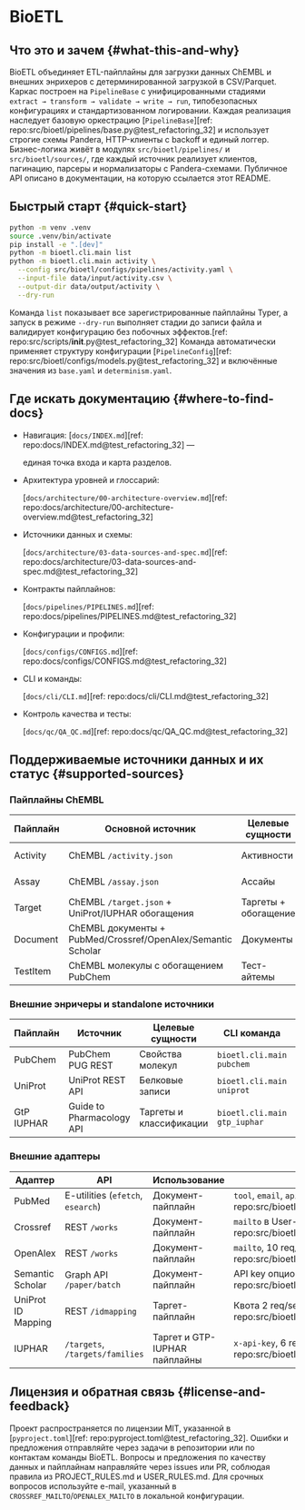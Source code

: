 # BioETL

## Что это и зачем {#what-this-and-why}

BioETL объединяет ETL-пайплайны для загрузки данных ChEMBL и внешних энрихеров
с детерминированной загрузкой в CSV/Parquet. Каркас построен на `PipelineBase`
с унифицированными стадиями `extract → transform → validate → write → run`,
типобезопасных конфигурациях и стандартизованном логировании. Каждая реализация
наследует базовую оркестрацию
[`PipelineBase`][ref: repo:src/bioetl/pipelines/base.py@test_refactoring_32]
и использует строгие схемы Pandera, HTTP-клиенты с backoff и единый логгер.
Бизнес-логика живёт в модулях `src/bioetl/pipelines/` и `src/bioetl/sources/`,
где каждый источник реализует клиентов, пагинацию, парсеры и нормализаторы с
Pandera-схемами. Публичное API описано в документации, на которую ссылается этот
README.

## Быстрый старт {#quick-start}

```bash
python -m venv .venv
source .venv/bin/activate
pip install -e ".[dev]"
python -m bioetl.cli.main list
python -m bioetl.cli.main activity \
  --config src/bioetl/configs/pipelines/activity.yaml \
  --input-file data/input/activity.csv \
  --output-dir data/output/activity \
  --dry-run
```
Команда `list` показывает все зарегистрированные пайплайны Typer, а запуск в
режиме `--dry-run` выполняет стадии до записи файла и валидирует конфигурацию
без побочных эффектов.[ref: repo:src/scripts/__init__.py@test_refactoring_32]
Команда автоматически применяет структуру конфигурации
[`PipelineConfig`][ref: repo:src/bioetl/configs/models.py@test_refactoring_32]
и включённые значения из `base.yaml` и `determinism.yaml`.

## Где искать документацию {#where-to-find-docs}

- Навигация: [`docs/INDEX.md`][ref: repo:docs/INDEX.md@test_refactoring_32] —

  единая точка входа и карта разделов.

- Архитектура уровней и глоссарий:

  [`docs/architecture/00-architecture-overview.md`][ref: repo:docs/architecture/00-architecture-overview.md@test_refactoring_32]

- Источники данных и схемы:

  [`docs/architecture/03-data-sources-and-spec.md`][ref: repo:docs/architecture/03-data-sources-and-spec.md@test_refactoring_32]

- Контракты пайплайнов:

  [`docs/pipelines/PIPELINES.md`][ref: repo:docs/pipelines/PIPELINES.md@test_refactoring_32]

- Конфигурации и профили:

  [`docs/configs/CONFIGS.md`][ref: repo:docs/configs/CONFIGS.md@test_refactoring_32]

- CLI и команды:

  [`docs/cli/CLI.md`][ref: repo:docs/cli/CLI.md@test_refactoring_32]

- Контроль качества и тесты:

  [`docs/qc/QA_QC.md`][ref: repo:docs/qc/QA_QC.md@test_refactoring_32]

## Поддерживаемые источники данных и их статус {#supported-sources}

### Пайплайны ChEMBL

| Пайплайн | Основной источник | Целевые сущности | CLI команда | Конфигурация | Статус |
| --- | --- | --- | --- | --- | --- |
| Activity | ChEMBL `/activity.json` | Активности | `bioetl.cli.main activity` | [`pipelines/activity.yaml`][ref: repo:src/bioetl/configs/pipelines/activity.yaml@test_refactoring_32] | Production |
| Assay | ChEMBL `/assay.json` | Ассайы | `bioetl.cli.main assay` | [`pipelines/assay.yaml`][ref: repo:src/bioetl/configs/pipelines/assay.yaml@test_refactoring_32] | Production |
| Target | ChEMBL `/target.json` + UniProt/IUPHAR обогащения | Таргеты + обогащение | `bioetl.cli.main target` | [`pipelines/target.yaml`][ref: repo:src/bioetl/configs/pipelines/target.yaml@test_refactoring_32] | Production |
| Document | ChEMBL документы + PubMed/Crossref/OpenAlex/Semantic Scholar | Документы | `bioetl.cli.main document` | [`pipelines/document.yaml`][ref: repo:src/bioetl/configs/pipelines/document.yaml@test_refactoring_32] | Production |
| TestItem | ChEMBL молекулы с обогащением PubChem | Тест-айтемы | `bioetl.cli.main testitem` | [`pipelines/testitem.yaml`][ref: repo:src/bioetl/configs/pipelines/testitem.yaml@test_refactoring_32] | Production |

### Внешние энричеры и standalone источники

| Пайплайн | Источник | Целевые сущности | CLI команда | Конфигурация | Статус |
| --- | --- | --- | --- | --- | --- |
| PubChem | PubChem PUG REST | Свойства молекул | `bioetl.cli.main pubchem` | [`pipelines/pubchem.yaml`][ref: repo:src/bioetl/configs/pipelines/pubchem.yaml@test_refactoring_32] | Production |
| UniProt | UniProt REST API | Белковые записи | `bioetl.cli.main uniprot` | [`pipelines/uniprot.yaml`][ref: repo:src/bioetl/configs/pipelines/uniprot.yaml@test_refactoring_32] | Beta |
| GtP IUPHAR | Guide to Pharmacology API | Таргеты и классификации | `bioetl.cli.main gtp_iuphar` | [`pipelines/iuphar.yaml`][ref: repo:src/bioetl/configs/pipelines/iuphar.yaml@test_refactoring_32] | Beta |

### Внешние адаптеры

| Адаптер | API | Использование | Лимиты/аутентификация | Статус |
| --- | --- | --- | --- | --- |
| PubMed | E-utilities (`efetch`, `esearch`) | Документ-пайплайн | `tool`, `email`, `api_key`; 3 req/sec без ключа.[ref: repo:src/bioetl/sources/pubmed/request/builder.py@test_refactoring_32] | Production |
| Crossref | REST `/works` | Документ-пайплайн | `mailto` в User-Agent, 2 req/sec конфигом.[ref: repo:src/bioetl/configs/pipelines/document.yaml@test_refactoring_32] | Production |
| OpenAlex | REST `/works` | Документ-пайплайн | `mailto`, 10 req/sec конфигом.[ref: repo:src/bioetl/configs/pipelines/document.yaml@test_refactoring_32] | Production |
| Semantic Scholar | Graph API `/paper/batch` | Документ-пайплайн | API key опционален, 1 req/1.25s без ключа.[ref: repo:src/bioetl/configs/pipelines/document.yaml@test_refactoring_32] | Production |
| UniProt ID Mapping | REST `/idmapping` | Таргет-пайплайн | Квота 2 req/sec, кэширование включено.[ref: repo:src/bioetl/configs/pipelines/target.yaml@test_refactoring_32] | Production |
| IUPHAR | `/targets`, `/targets/families` | Таргет и GTP-IUPHAR пайплайны | `x-api-key`, 6 req/sec.[ref: repo:src/bioetl/configs/pipelines/target.yaml@test_refactoring_32] | Production |

## Лицензия и обратная связь {#license-and-feedback}

Проект распространяется по лицензии MIT, указанной в
[`pyproject.toml`][ref: repo:pyproject.toml@test_refactoring_32]. Ошибки и
предложения отправляйте через задачи в репозитории или по контактам команды
BioETL. Вопросы и предложения по качеству данных и пайплайнам направляйте через
issues или PR, соблюдая правила из PROJECT_RULES.md и USER_RULES.md. Для срочных
вопросов используйте e-mail, указанный в `CROSSREF_MAILTO`/`OPENALEX_MAILTO` в
локальной конфигурации.
